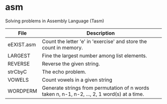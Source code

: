 # asm
 Solving problems in Assembly Language (Tasm)

 |File|Description|
 |----|-----------|
 |eEXIST.asm|Count the letter 'e' in 'exercise' and store the count in memory.|
 |LARGEST|Fine the largest number among list elements.|
 |REVERSE|Reverse the given string.|
 |strCbyC|The echo problem.|
 |VOWELS|Count vowels in a given string|
 |WORDPERM|Generate strings from permutation of n words taken n, n-1, n-2, ..., 2, 1 word(s) at a time.|
